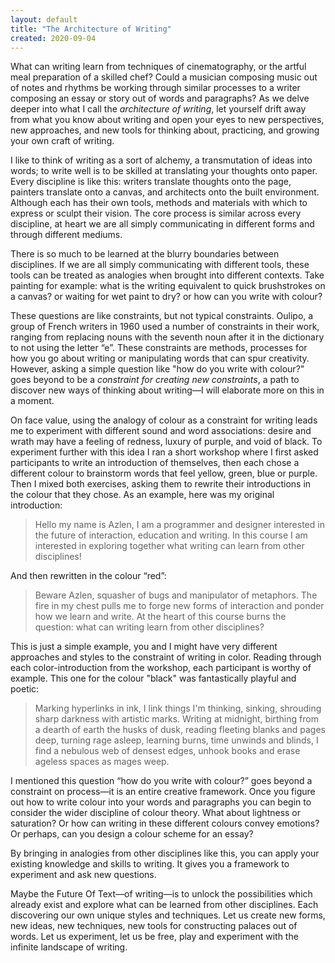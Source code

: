 ```yaml
---
layout: default
title: "The Architecture of Writing"
created: 2020-09-04
---
```


What can writing learn from techniques of cinematography, or the artful meal preparation of a skilled chef? Could a musician composing music out of notes and rhythms be working through similar processes to a writer composing an essay or story out of words and paragraphs? As we delve deeper into what I call the *architecture of writing*, let yourself drift away from what you know about writing and open your eyes to new perspectives, new approaches, and new tools for thinking about, practicing, and growing your own craft of writing.

I like to think of writing as a sort of alchemy, a transmutation of ideas into words; to write well is to be skilled at translating your thoughts onto paper. Every discipline is like this: writers translate thoughts onto the page, painters translate onto a canvas, and architects onto the built environment. Although each has their own tools, methods and materials with which to express or sculpt their vision. The core process is similar across every discipline, at heart we are all simply communicating in different forms and through different mediums.

There is so much to be learned at the blurry boundaries between disciplines. If we are all simply communicating with different tools, these tools can be treated as analogies when brought into different contexts. Take painting for example: what is the writing equivalent to quick brushstrokes on a canvas? or waiting for wet paint to dry? or how can you write with colour?

These questions are like constraints, but not typical constraints. Oulipo, a group of French writers in 1960 used a number of constraints in their work, ranging from replacing nouns with the seventh noun after it in the dictionary to not using the letter “e”. These constraints are methods, processes for how you go about writing or manipulating words that can spur creativity. However, asking a simple question like "how do you write with colour?" goes beyond to be a *constraint for creating new constraints*, a path to discover new ways of thinking about writing—I will elaborate more on this in a moment. 

On face value, using the analogy of colour as a constraint for writing leads me to experiment with different sound and word associations: desire and wrath may have a feeling of redness, luxury of purple, and void of black. To experiment further with this idea I ran a short workshop where I first asked participants to write an introduction of themselves, then each chose a different colour to brainstorm words that feel yellow, green, blue or purple. Then I mixed both exercises, asking them to rewrite their introductions in the colour that they chose. As an example, here was my original introduction:

> Hello my name is Azlen, I am a programmer and designer interested in the future of interaction, education and writing. In this course I am interested in exploring together what writing can learn from other disciplines!

And then rewritten in the colour “red”:

> Beware Azlen, squasher of bugs and manipulator of metaphors. The fire in my chest pulls me to forge new forms of interaction and ponder how we learn and write. At the heart of this course burns the question: what can writing learn from other disciplines? 

This is just a simple example, you and I might have very different approaches and styles to the constraint of writing in color. Reading through each color-introduction from the workshop, each participant is worthy of example. This one for the colour "black" was fantastically playful and poetic:

> Marking hyperlinks in ink, I link things I'm thinking, sinking, shrouding sharp darkness with artistic marks. Writing at midnight, birthing from a dearth of earth the husks of dusk, reading fleeting blanks and pages deep, turning rage asleep, learning burns, time unwinds and blinds, I find a nebulous web of densest edges, unhook books and erase ageless spaces as mages weep.

I mentioned this question “how do you write with colour?” goes beyond a constraint on process—it is an entire creative framework. Once you figure out how to write colour into your words and paragraphs you can begin to consider the wider discipline of colour theory. What about lightness or saturation? Or how can writing in these different colours convey emotions? Or perhaps, can you design a colour scheme for an essay?

By bringing in analogies from other disciplines like this, you can apply your existing knowledge and skills to writing. It gives you a framework to experiment and ask new questions.

Maybe the Future Of Text—of writing—is to unlock the possibilities which already exist and explore what can be learned from other disciplines. Each discovering our own unique styles and techniques. Let us create new forms, new ideas, new techniques, new tools for constructing palaces out of words. Let us experiment, let us be free, play and experiment with the infinite landscape of writing.